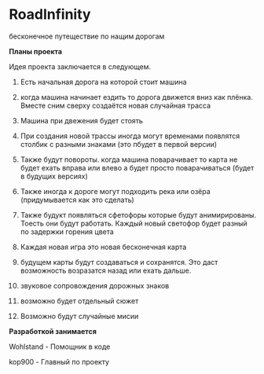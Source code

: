 # RoadInfinity
бесконечное путеществие по нащим дорогам

**Планы проекта**

Идея проекта заключается в следующем.

1) Есть начальная дорога на которой стоит машина


2) когда машина начинает ездить то дорога движется вниз как плёнка. Вместе сним сверху создаётся новая случайная трасса


3) Машина при двежения будет стоять


4) При создания новой трассы иногда могут временами появлятся столбик с разными знаками (это пбудет в первой версии)


5) Также будут повороты. когда машина поварачивает то карта не будет ехать вправа или влево а будет просто поварачиваться (будет в будущих версиях)


6) Также иногда к дороге могут подходить река или озёра (придумывается как это сделать)


7) Также будукт появляться сфетофоры которые будут анимирированы. Тоесть они будут работать. Каждый новый светофор будет разный по задержки горения цвета


8) Каждая новая игра это новая бесконечная карта


9) будущем карты будут создаваться и сохранятся. Это даст возможность возразатся назад или ехать дальше.


10) звуковое сопровождения дорожных знаков


11) возможно будет отдельный сюжет


12) Возможно будут случайные мисии


**Разработкой занимается**

Wohlstand - Помощник в коде


kop900 - Главный по проекту
